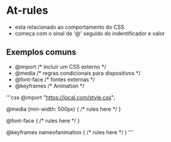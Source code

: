 # At-rules

* esta relacionado ao comportamento do CSS
* começa com o sinal de '@' seguido do indentificador e valor

## Exemplos comuns

- @import    /* incluir um CSS externo */
- @media     /* regras condicionais para dispositivos */
- @font-face /* fontes externas */
- @keyframes /* Animation */

'''css
@import "https://local.com/style.css";

@media (min-width: 500px) {
    /* rules here */
}

@font-face {
    /* rules here */
}

@keyframes nameofanimation {
    /* rules here */
}
'''